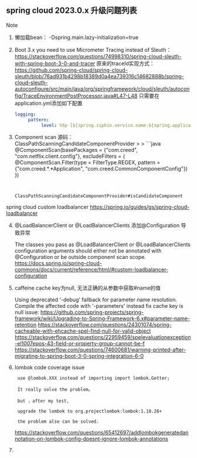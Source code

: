 ## spring cloud 2023.0.x 升级问题列表

> [!NOTE]
>
> 1. 懒加载bean： -Dspring.main.lazy-initialization=true
>
> 2. Boot 3.x you need to use Micrometer Tracing instead of Sleuth： https://stackoverflow.com/questions/74998310/spring-cloud-sleuth-with-spring-boot-3-0-and-tracer
> 原来的traceId实现方式： https://github.com/spring-cloud/spring-cloud-sleuth/blob/76ad931b4298b18389d0a4ea739316c14682888b/spring-cloud-sleuth-autoconfigure/src/main/java/org/springframework/cloud/sleuth/autoconfig/TraceEnvironmentPostProcessor.java#L47-L48
> 只需要在application.yml添加如下配置
> 
>     ```yaml
>     logging:
>          pattern:
>               level: %5p [${spring.zipkin.service.name:${spring.application.name:}},%X{traceId:-},%X{spanId:-}]
>     ```
>
> 3. Component scan 源码： ClassPathScanningCandidateComponentProvider
     >
     >    ```java
>    @ComponentScan(basePackages = {"com.creed", "com.netflix.client.config"},
>            excludeFilters = {
>                    @ComponentScan.Filter(type = FilterType.REGEX, pattern = {"com.creed.*.*Application", "com.creed.CommonComponentConfig"})
>            })
>    ```
>
>
>    ClassPathScanningCandidateComponentProvider#isCandidateComponent
>
> spring cloud custom loadbalancer
> https://spring.io/guides/gs/spring-cloud-loadbalancer
> 
> 4. @LoadBalancerClient or @LoadBalancerClients 添加@Configuration 导致异常
>   
>
>       The classes you pass as @LoadBalancerClient or @LoadBalancerClients configuration arguments should either not be annotated with @Configuration or be outside component scan scope.
>       https://docs.spring.io/spring-cloud-commons/docs/current/reference/html/#custom-loadbalancer-configuration
> 
> 5. caffeine cache key为null, 无法正确的从参数中获取#name的值 
> 
>
>       Using deprecated '-debug' fallback for parameter name resolution. Compile the affected code with '-parameters' instead
>      fix cache key is null issue: https://github.com/spring-projects/spring-framework/wiki/Upgrading-to-Spring-Framework-6.x#parameter-name-retention
>      https://stackoverflow.com/questions/24301074/spring-cacheable-with-ehcache-spel-find-null-for-valid-object
>      https://stackoverflow.com/questions/22959459/spelevaluationexception-el1007epos-43-field-or-property-group-cannot-be-f
>      https://stackoverflow.com/questions/74600681/warning-printed-after-migrating-to-spring-boot-3-0-spring-integration-6-0
> 
> 6. lombok code coverage issue
> 
>         use @lombok.XXX instead of importing import lombok.Getter;
> 
>         It really solve the problem。
> 
>         but ，after my test,
> 
>         upgrade the lombok to org.projectlombok:lombok:1.18.26+
> 
>         the problem alse can be solved.
> 
>    https://stackoverflow.com/questions/65412697/addlombokgeneratedannotation-on-lombok-config-doesnt-ignore-lombok-annotations
> 7. 



